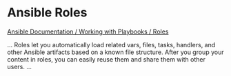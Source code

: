 # Ansible Roles

[Ansible Documentation / Working with Playbooks / Roles](https://docs.ansible.com/ansible/latest/playbook_guide/playbooks_reuse_roles.html)

... Roles let you automatically load related vars, files, tasks, handlers, and other Ansible artifacts based on a known file structure. After you group your content in roles, you can easily reuse them and share them with other users. ...
